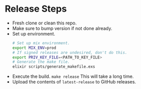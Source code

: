 # Release Steps
  * Fresh clone or clean this repo.
  * Make sure to bump version if not done already.
  * Set up environment.
    ``` bash
    # Set up mix environment.
    export MIX_ENV=prod
    # If signed releases are undesired, don't do this.
    export PRIV_KEY_FILE=<PATH_TO_KEY_FILE>
    # Generate the make file.
    elixir scripts/generate_makefile.exs
    ```
  * Execute the build. `make release` This will take a long time.
  * Upload the contents of `latest-release` to GitHub releases.
